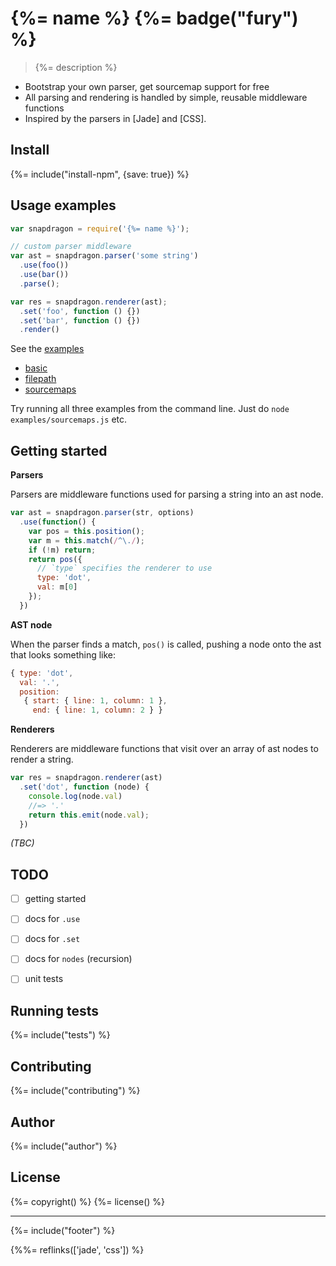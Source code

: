 # {%= name %} {%= badge("fury") %}

> {%= description %}

- Bootstrap your own parser, get sourcemap support for free
- All parsing and rendering is handled by simple, reusable middleware functions
- Inspired by the parsers in [Jade] and [CSS].

## Install
{%= include("install-npm", {save: true}) %}

## Usage examples

```js
var snapdragon = require('{%= name %}');

// custom parser middleware
var ast = snapdragon.parser('some string')
  .use(foo())
  .use(bar())
  .parse();

var res = snapdragon.renderer(ast);
  .set('foo', function () {})
  .set('bar', function () {})
  .render()
```

See the [examples](./examples/)

 - [basic](./examples/basic-example.js)
 - [filepath](./examples/filepath-example.js)
 - [sourcemaps](./examples/sourcemaps.js)

Try running all three examples from the command line. Just do `node examples/sourcemaps.js` etc.


## Getting started

**Parsers**

Parsers are middleware functions used for parsing a string into an ast node.

```js
var ast = snapdragon.parser(str, options)
  .use(function() {
    var pos = this.position();
    var m = this.match(/^\./);
    if (!m) return;
    return pos({
      // `type` specifies the renderer to use
      type: 'dot',
      val: m[0]
    });
  })
```

**AST node**

When the parser finds a match, `pos()` is called, pushing a node onto the ast that looks something like:

```js
{ type: 'dot',
  val: '.',
  position:
   { start: { line: 1, column: 1 },
     end: { line: 1, column: 2 } }
```

**Renderers**

Renderers are middleware functions that visit over an array of ast nodes to render a string.

```js
var res = snapdragon.renderer(ast)
  .set('dot', function (node) {
    console.log(node.val)
    //=> '.'
    return this.emit(node.val);
  })
```

_(TBC)_

## TODO

- [ ] getting started
- [ ] docs for `.use`
- [ ] docs for `.set` 
- [ ] docs for `nodes` (recursion)
- [ ] unit tests


## Running tests
{%= include("tests") %}

## Contributing
{%= include("contributing") %}

## Author
{%= include("author") %}

## License
{%= copyright() %}
{%= license() %}

***

{%= include("footer") %}

{%%= reflinks(['jade', 'css']) %}  
